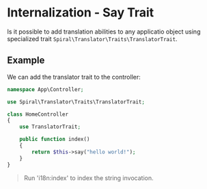 # Internalization - Say Trait
Is it possible to add translation abilities to any applicatio object using specialized trait `Spiral\Translator\Traits\TranslatorTrait`.

## Example
We can add the translator trait to the controller:

```php
namespace App\Controller;

use Spiral\Translator\Traits\TranslatorTrait;

class HomeController
{
    use TranslatorTrait;

    public function index()
    {
        return $this->say("hello world!");
    }
}
```

> Run 'i18n:index' to index the string invocation.